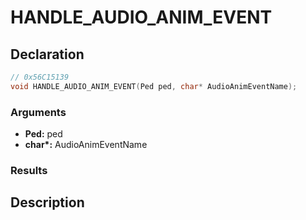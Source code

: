 # HANDLE_AUDIO_ANIM_EVENT

## Declaration
```cpp
// 0x56C15139
void HANDLE_AUDIO_ANIM_EVENT(Ped ped, char* AudioAnimEventName);
```

### Arguments
- **Ped:** ped
- **char\*:** AudioAnimEventName

### Results

## Description
